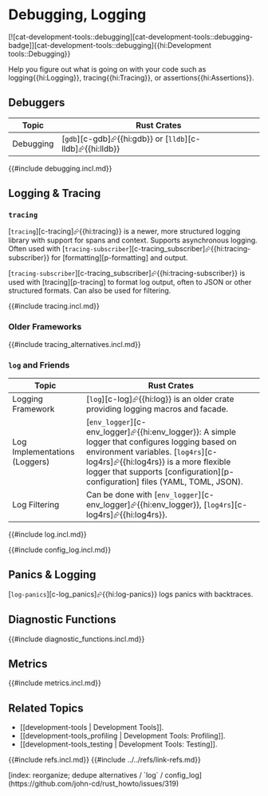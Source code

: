 # Debugging, Logging

[![cat-development-tools::debugging][cat-development-tools::debugging-badge]][cat-development-tools::debugging]{{hi:Development tools::Debugging}}

Help you figure out what is going on with your code such as logging{{hi:Logging}}, tracing{{hi:Tracing}}, or assertions{{hi:Assertions}}.

## Debuggers

| Topic | Rust Crates |
|---|---|
| Debugging | [`gdb`][c-gdb]⮳{{hi:gdb}} or [`lldb`][c-lldb]⮳{{hi:lldb}} |

{{#include debugging.incl.md}}

## Logging & Tracing

### `tracing`

[`tracing`][c-tracing]⮳{{hi:tracing}} is a newer, more structured logging library with support for spans and context. Supports asynchronous logging. Often used with [`tracing-subscriber`][c-tracing_subscriber]⮳{{hi:tracing-subscriber}} for [formatting][p-formatting] and output.

[`tracing-subscriber`][c-tracing_subscriber]⮳{{hi:tracing-subscriber}} is used with [tracing][p-tracing] to format log output, often to JSON or other structured formats. Can also be used for filtering.

{{#include tracing.incl.md}}

### Older Frameworks

{{#include tracing_alternatives.incl.md}}

### `log` and Friends

| Topic | Rust Crates |
|---|---|
| Logging Framework | [`log`][c-log]⮳{{hi:log}} is an older crate providing logging macros and facade. |
| Log Implementations (Loggers) | [`env_logger`][c-env_logger]⮳{{hi:env_logger}}: A simple logger that configures logging based on environment variables. [`log4rs`][c-log4rs]⮳{{hi:log4rs}} is a more flexible logger that supports  [configuration][p-configuration] files (YAML, TOML, JSON). |
| Log Filtering | Can be done with [`env_logger`][c-env_logger]⮳{{hi:env_logger}}, [`log4rs`][c-log4rs]⮳{{hi:log4rs}}. |

{{#include log.incl.md}}

{{#include config_log.incl.md}}

## Panics & Logging

[`log-panics`][c-log_panics]⮳{{hi:log-panics}} logs panics with backtraces.

## Diagnostic Functions

{{#include diagnostic_functions.incl.md}}

## Metrics

{{#include metrics.incl.md}}

## Related Topics

- [[development-tools | Development Tools]].
- [[development-tools_profiling | Development Tools: Profiling]].
- [[development-tools_testing | Development Tools: Testing]].

{{#include refs.incl.md}}
{{#include ../../refs/link-refs.md}}

<div class="hidden">
[index: reorganize; dedupe alternatives / `log` / config_log](https://github.com/john-cd/rust_howto/issues/319)
</div>
